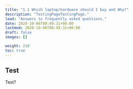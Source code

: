 ```yaml
---
title: "1.1 Which laptop/hardware should I buy and Why?"
description: "TestingPageTestingPage."
lead: "Answers to frequently asked questions."
date: 2020-10-06T08:49:31+00:00
lastmod: 2020-10-06T08:49:31+00:00
draft: false
images: []

weight: 210
toc: true
---
```


## Test

Test?
